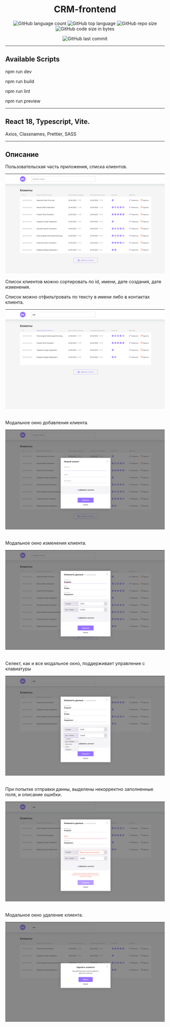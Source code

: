 <h1 style="text-align: center;">CRM-frontend</h1>

<div style="text-align: center;">

![GitHub language count](https://img.shields.io/github/languages/count/Sergey-Maxim0v/CRM-frontend)
![GitHub top language](https://img.shields.io/github/languages/top/Sergey-Maxim0v/CRM-frontend)
![GitHub repo size](https://img.shields.io/github/repo-size/Sergey-Maxim0v/CRM-frontend)
![GitHub code size in bytes](https://img.shields.io/github/languages/code-size/Sergey-Maxim0v/CRM-frontend)

![GitHub last commit](https://img.shields.io/github/last-commit/Sergey-Maxim0v/CRM-frontend)
</div>

---
Available Scripts
---

npm run dev

npm run build

npm run lint

npm run preview

---
React 18, Typescript, Vite.
---

Axios, Classnames, Prettier, SASS 

---
Описание
---

Пользовательская часть приложения, списка клиентов.

<div style="text-align: center;">
<img src="src/assets/images/app.png" alt="">
</div>

Список клиентов можно сортировать по id, имени, дате создания, дате изменения.

Список можно отфильтровать по тексту в имени либо в контактах клиента.

<div style="text-align: center;">
<img src="src/assets/images/filter-sort.png" alt="">
</div>

<br/>

Модальное окно добавления клиента.

<div style="text-align: center;">
<img src="src/assets/images/modal-add.png" alt="">
</div>

<br/>

Модальное окно изменения клиента.

<div style="text-align: center;">
<img src="src/assets/images/modal-update.png" alt="">
</div>

<br/>

Селект, как и все модальное окно, поддерживает управление с клавиатуры

<div style="text-align: center;">
<img src="src/assets/images/select.png" alt="">
</div>

<br/>

При попытке отправки данны, выделены некорректно заполненные поля, и описание ошибки.

<div style="text-align: center;">
<img src="src/assets/images/modal-error.png" alt="">
</div>

<br/>

Модальное окно удаление клиента.

<div style="text-align: center;">
<img src="src/assets/images/modal-delete.png" alt="">
</div>

